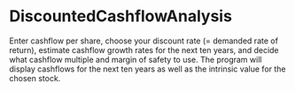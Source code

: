 # DiscountedCashflowAnalysis
Enter cashflow per share, choose your discount rate (= demanded rate of return), estimate cashflow growth rates for the next ten years, and decide what cashflow multiple and margin of safety to use. The program will display cashflows for the next ten years as well as the intrinsic value for the chosen stock.
